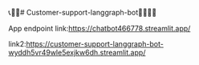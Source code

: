 📞🤖🤖# Customer-support-langgraph-bot🤖🤖📱🤳

App endpoint link:https://chatbot466778.streamlit.app/


link2:https://customer-support-langgraph-bot-wyddh5vr49wle5exjkw6dh.streamlit.app/
